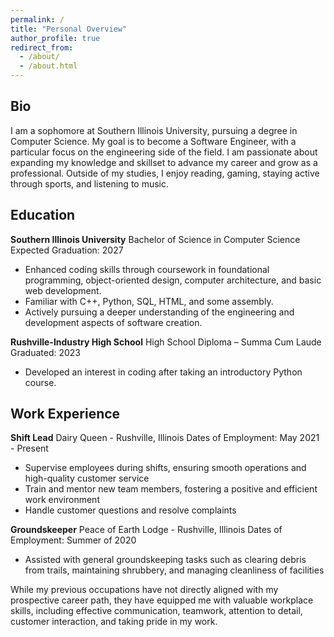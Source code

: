 ```yaml
---
permalink: /
title: "Personal Overview"
author_profile: true
redirect_from: 
  - /about/
  - /about.html
---
```




## Bio

I am a sophomore at Southern Illinois University, pursuing a degree in Computer Science. My goal is to become a Software Engineer, with a particular focus on the engineering side of the field. I am passionate about expanding my knowledge and skillset to advance my career and grow as a professional. Outside of my studies, I enjoy reading, gaming, staying active through sports, and listening to music. 

## Education

**Southern Illinois University**
Bachelor of Science in Computer Science
Expected Graduation: 2027

- Enhanced coding skills through coursework in foundational programming, object-oriented design, computer architecture, and basic web development.
- Familiar with C++, Python, SQL, HTML, and some assembly.
- Actively pursuing a deeper understanding of the engineering and development aspects of software creation.

**Rushville-Industry High School**
High School Diploma – Summa Cum Laude
Graduated: 2023

- Developed an interest in coding after taking an introductory Python course.

## Work Experience

**Shift Lead**
Dairy Queen - Rushville, Illinois
Dates of Employment: May 2021 - Present

- Supervise employees during shifts, ensuring smooth operations and high-quality customer service
- Train and mentor new team members, fostering a positive and efficient work environment
- Handle customer questions and resolve complaints

**Groundskeeper**
Peace of Earth Lodge - Rushville, Illinois
Dates of Employment: Summer of 2020

- Assisted with general groundskeeping tasks such as clearing debris from trails, maintaining shrubbery, and managing cleanliness of facilities

While my previous occupations have not directly aligned with my prospective career path, they have equipped me with valuable workplace skills, including effective communication, teamwork, attention to detail, customer interaction, and taking pride in my work.
